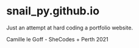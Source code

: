 # snail_py.github.io

Just an attempt at hard coding a portfolio website.

Camille le Goff - SheCodes + Perth 2021
